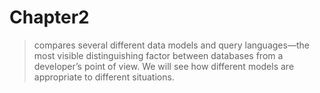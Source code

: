 # Chapter2
> compares  several  different  data  models  and  query  languages—the
most visible distinguishing factor between databases from a developer’s point of
view. We will see how different models are appropriate to different situations.
